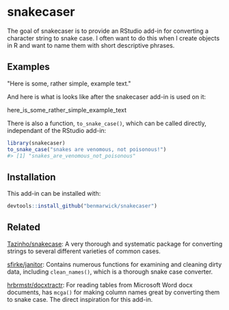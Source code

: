 <!-- README.md is generated from README.Rmd. Please edit that file -->
snakecaser
==========

The goal of snakecaser is to provide an RStudio add-in for converting a character string to snake case. I often want to do this when I create objects in R and want to name them with short descriptive phrases.

Examples
--------

"Here is some, rather simple, example text."

And here is what is looks like after the snakecaser add-in is used on it:

here\_is\_some\_rather\_simple\_example\_text

There is also a function, `to_snake_case()`, which can be called directly, independant of the RStudio add-in:

``` r
library(snakecaser)
to_snake_case("snakes are venomous, not poisonous!")
#> [1] "snakes_are_venomous_not_poisonous"
```

Installation
------------

This add-in can be installed with:

``` r
devtools::install_github("benmarwick/snakecaser")
```

Related
-------

[Tazinho/snakecase](https://github.com/Tazinho/snakecase): A very thorough and systematic package for converting strings to several different varieties of common cases.

[sfirke/janitor](https://github.com/sfirke/janitor): Contains numerous functions for examining and cleaning dirty data, including `clean_names()`, which is a thorough snake case converter.

[hrbrmstr/docxtractr](https://github.com/hrbrmstr/docxtractr/issues/7): For reading tables from Microsoft Word docx documents, has `mcga()` for making column names great by converting them to snake case. The direct inspiration for this add-in.
